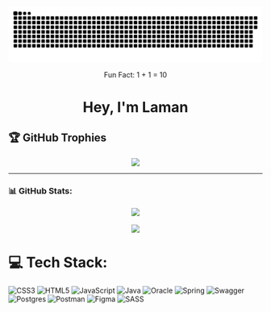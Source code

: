 <a href=#><img src="contributions.svg"></a>

<p align="center">Fun Fact:  1 + 1 = 10</p>
<h1 align="center">Hey, I'm Laman</h1>

[Linkedin]: https://www.linkedin.com/in/laman-khudadatzada/
[Instagram]: https://www.instagram.com/nnamanx

## 🏆 GitHub Trophies
<p align="center"><img align="center" src="https://github-profile-trophy.vercel.app/?username=nnamanx&theme=radical&no-frame=true&no-bg=true&margin-w=4)"/></p>


---


### 📊 GitHub Stats:
<p align="center"><img align="center" src="https://github-readme-streak-stats.herokuapp.com/?user=nnamanx&theme=midnight-purple&hide_border=false"/></p>

<p align="center"><img align="center" src="https://github-readme-stats.vercel.app/api/top-langs/?username=nnamanx&theme=midnight-purple&hide_border=false&include_all_commits=true&count_private=true&layout=compact)"/></p>


# 💻 Tech Stack:
![CSS3](https://img.shields.io/badge/css3-%231572B6.svg?style=for-the-badge&logo=css3&logoColor=white) ![HTML5](https://img.shields.io/badge/html5-%23E34F26.svg?style=for-the-badge&logo=html5&logoColor=white) ![JavaScript](https://img.shields.io/badge/javascript-%23323330.svg?style=for-the-badge&logo=javascript&logoColor=%23F7DF1E) ![Java](https://img.shields.io/badge/java-%23ED8B00.svg?style=for-the-badge&logo=java&logoColor=white) ![Oracle](https://img.shields.io/badge/Oracle-F80000?style=for-the-badge&logo=oracle&logoColor=white) ![Spring](https://img.shields.io/badge/spring-%236DB33F.svg?style=for-the-badge&logo=spring&logoColor=white) ![Swagger](https://img.shields.io/badge/-Swagger-%23Clojure?style=for-the-badge&logo=swagger&logoColor=white) ![Postgres](https://img.shields.io/badge/postgres-%23316192.svg?style=for-the-badge&logo=postgresql&logoColor=white) ![Postman](https://img.shields.io/badge/Postman-FF6C37?style=for-the-badge&logo=postman&logoColor=white) 	![Figma](https://img.shields.io/badge/figma-%23F24E1E.svg?style=for-the-badge&logo=figma&logoColor=white) ![SASS](https://img.shields.io/badge/SASS-hotpink.svg?style=for-the-badge&logo=SASS&logoColor=white)


<!-- Proudly created with GPRM ( https://gprm.itsvg.in ) -->




<!-- 

<p align="center"> 
  Visitor count<br>
  <img src="https://profile-counter.glitch.me/nnamanx/count.svg"/>
</p>
<h2 align="center"> Hi There, I'm Laman <img src="https://raw.githubusercontent.com/MartinHeinz/MartinHeinz/master/wave.gif" width=22px height=22px />
<h2/>

<img src="https://github-readme-stats.vercel.app/api?username=nnamanx&theme=blue-green&show_icons=true" align="left" width="48%"/>

<img src="https://github-readme-stats.vercel.app/api/top-langs/?username=nnamanx&layout=compact" align="left" 
width="47%"/>


 -->
<!-- <br/>
  
### Connect with me:




[Linkedin]: https://www.linkedin.com/in/laman-khudadatzada/
[Instagram]: https://www.instagram.com/nnamanx
[Website]: 
<br />
 <br /> 

## Tech I Use:
<img height="35" width="auto" align="left" src="https://img.shields.io/badge/react-%2320232a.svg?style=for-the-badge&logo=react&logoColor=%2361DAFB">
<img height="35" width="auto" align="left" src="https://img.shields.io/badge/javascript-%23323330.svg?style=for-the-badge&logo=javascript&logoColor=%23F7DF1E">

<img height="35" width="auto" align="left" src="https://img.shields.io/badge/SASS-hotpink.svg?style=for-the-badge&logo=SASS&logoColor=white">
<img height="35" width="auto" align="left" src="https://encrypted-tbn0.gstatic.com/images?q=tbn:ANd9GcSfqsV73c3y8GhFDKDdQZbzeh8nkoNYrAMvlXqi-oQR&s"> -->
<!-- <img height="35" width="auto" align="left" src="https://img.shields.io/badge/html5-%23E34F26.svg?style=for-the-badge&logo=html5&logoColor=white">
<img height="35" width="auto" align="left" src="https://img.shields.io/badge/css3-%231572B6.svg?style=for-the-badge&logo=css3&logoColor=white"> -->
